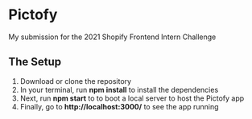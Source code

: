 # Pictofy

 My submission for the 2021 Shopify Frontend Intern Challenge



## The Setup

1. Download or clone the repository
2. In your terminal, run **npm install** to install the dependencies
3. Next, run **npm start** to to boot a local server to host the Pictofy app
4. Finally, go to **http://localhost:3000/** to see the app running
